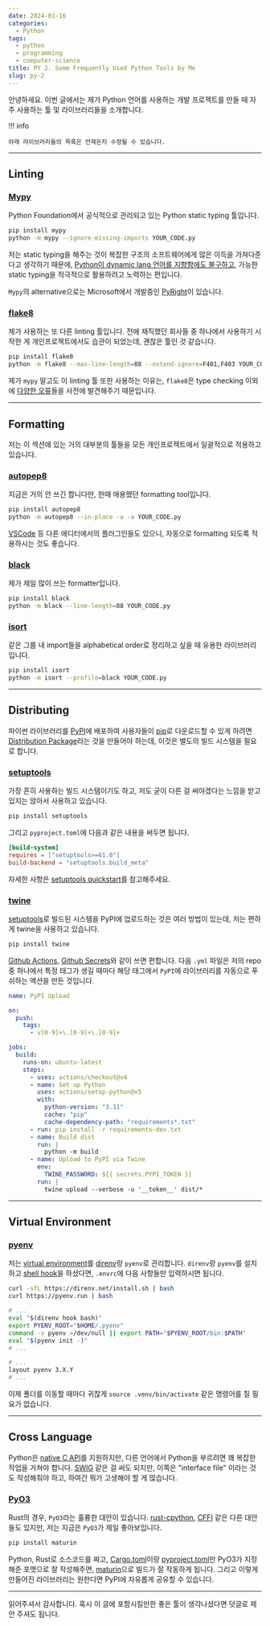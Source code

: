 ```yaml
---
date: 2024-01-16
categories:
  - Python
tags:
  - python
  - programming
  - computer-science
title: PY 2. Some Frequently Used Python Tools by Me
slug: py-2
---
```


안녕하세요. 이번 글에서는 제가 Python 언어를 사용하는 개발 프로젝트를 만들 때 자주 사용하는 툴 및 라이브러리들을 소개합니다.

!!! info

    아래 라이브러리들의 목록은 언제든지 수정될 수 있습니다.

<!-- more -->
---

## Linting

### [Mypy](https://mypy.readthedocs.io/en/stable/)

Python Foundation에서 공식적으로 관리되고 있는 Python static typing 툴입니다.

```bash
pip install mypy
python -m mypy --ignore-missing-imports YOUR_CODE.py
```

저는 static typing을 해주는 것이 복잡한 구조의 소프트웨어에게 많은 이득을 가져다준다고 생각하기 때문에,
[Python이 dynamic lang 언어를 지향함에도 불구하고](https://peps.python.org/pep-0484/#non-goals), 가능한 static typing을 적극적으로 활용하려고 노력하는 편입니다.

`Mypy`의 alternative으로는 Microsoft에서 개발중인 [PyRight](https://github.com/microsoft/pyright)이 있습니다.

### [flake8](https://flake8.pycqa.org/en/latest/)

제가 사용하는 또 다른 linting 툴입니다.
전에 재직했던 회사들 중 하나에서 사용하기 시작한 게 개인프로젝트에서도 습관이 되었는데, 괜찮은 툴인 것 같습니다.

```bash
pip install flake8
python -m flake8 --max-line-length=88 --extend-ignore=F401,F403 YOUR_CODE.py
```

제가 `mypy` 말고도 이 linting 툴 또한 사용하는 이유는, `flake8`은 type checking 이외에 [다양한 오류](https://flake8.pycqa.org/en/latest/user/error-codes.html)들을 사전에 발견해주기 때문입니다.

---

## Formatting

저는 이 섹션에 있는 거의 대부분의 툴들을 모든 개인프로젝트에서 일괄적으로 적용하고 있습니다.

### [autopep8](https://github.com/hhatto/autopep8)

지금은 거의 안 쓰긴 합니다만, 한때 애용했던 formatting tool입니다.

```bash
pip install autopep8
python -m autopep8 --in-place -a -a YOUR_CODE.py
```

[VSCode](https://marketplace.visualstudio.com/items?itemName=ms-python.autopep8) 등 다른 에디터에서의 플러그인들도 있으니, 자동으로 formatting 되도록 적용하시는 것도 좋습니다.

### [black](https://github.com/psf/black)

제가 제일 많이 쓰는 formatter입니다.

```bash
pip install black
python -m black --line-length=88 YOUR_CODE.py
```

### [isort](https://pycqa.github.io/isort/)

같은 그룹 내 import들을 alphabetical order로 정리하고 싶을 때 유용한 라이브러리입니다.

```bash
pip install isort
python -m isort --profile=black YOUR_CODE.py
```

---

## Distributing

파이썬 라이브러리를 [PyPI](https://pypi.org/)에 배포하여 사용자들이 [pip](https://pip.pypa.io/en/stable/)로 다운로드할 수 있게 하려면 [Distribution Package](https://packaging.python.org/en/latest/glossary/#term-Distribution-Package)라는 것을 만들어야 하는데,
이것은 별도의 빌드 시스템을 필요로 합니다.

### [setuptools](https://github.com/pypa/setuptools)

가장 흔히 사용하는 빌드 시스템이기도 하고, 저도 굳이 다른 걸 써야겠다는 느낌을 받고 있지는 않아서 사용하고 있습니다.

```bash
pip install setuptools
```

그리고 `pyproject.toml`에 다음과 같은 내용을 써두면 됩니다.

```toml title="pyproject.toml"
[build-system]
requires = ["setuptools>=61.0"]
build-backend = "setuptools.build_meta"
```

자세한 사항은 [setuptools quickstart](https://setuptools.pypa.io/en/latest/userguide/quickstart.html)를 참고해주세요.

### [twine](https://twine.readthedocs.io/en/stable/)

[setuptools](#setuptools)로 빌드된 시스템을 PyPI에 업로드하는 것은 여러 방법이 있는데, 저는 편하게 twine을 사용하고 있습니다.

```bash
pip install twine
```

[Github Actions](https://github.com/features/actions), [Github Secrets](https://docs.github.com/en/actions/security-guides/using-secrets-in-github-actions)와 같이 쓰면 편합니다.
다음 `.yml` 파일은 저의 repo 중 하나에서 특정 태그가 생길 때마다 해당 태그에서 `PyPI`에 라이브러리를 자동으로 푸쉬하는 액션을 만든 것입니다.

```yaml title=".github/workflows/twine.yml"
name: PyPI Upload

on:
  push:
    tags:
      - v[0-9]+\.[0-9]+\.[0-9]+

jobs:
  build:
    runs-on: ubuntu-latest
    steps:
      - uses: actions/checkout@v4
      - name: Set up Python
        uses: actions/setup-python@v5
        with:
          python-version: "3.11"
          cache: "pip"
          cache-dependency-path: "requirements*.txt"
      - run: pip install -r requirements-dev.txt
      - name: Build dist
        run: |
          python -m build
      - name: Upload to PyPI via Twine
        env:
          TWINE_PASSWORD: ${{ secrets.PYPI_TOKEN }}
        run: |
          twine upload --verbose -u '__token__' dist/*
```

---

## Virtual Environment

### [pyenv](https://github.com/pyenv/pyenv)

저는 [virtual environment](https://docs.python.org/3/tutorial/venv.html)를 [direnv](https://direnv.net/)랑 `pyenv`로 관리합니다.
`direnv`랑 `pyenv`를 설치하고 [shell hook](https://direnv.net/docs/hook.html)을 하셨다면, `.envrc`에 다음 사항들만 입력하시면 됩니다.

```bash
curl -sfL https://direnv.net/install.sh | bash
curl https://pyenv.run | bash
```

```bash title="~/.bashrc"
# ...
eval "$(direnv hook bash)"
export PYENV_ROOT="$HOME/.pyenv"
command -v pyenv >/dev/null || export PATH="$PYENV_ROOT/bin:$PATH"
eval "$(pyenv init -)"
# ...
```

```bash title=".envrc"
# ...
layout pyenv 3.X.Y
# ...
```

이제 폴더를 이동할 때마다 귀찮게 `source .venv/bin/activate` 같은 명령어를 칠 필요가 없습니다.

---

## Cross Language

Python은 [native C API](https://docs.python.org/3/c-api/index.html)를 지원하지만, 다른 언어에서 Python을 부르려면 꽤 복잡한 작업을 거쳐야 합니다.
[SWIG](https://www.swig.org/) 같은 걸 써도 되지만, 이쪽은 "interface file" 이라는 것도 작성해줘야 하고, 하여간 뭐가 고생해야 할 게 많습니다.

### [PyO3](https://pyo3.rs/)

Rust의 경우, `PyO3`라는 훌륭한 대안이 있습니다.
[rust-cpython](https://github.com/dgrunwald/rust-cpython), [CFFI](https://cffi.readthedocs.io/en/latest/) 같은 다른 대안들도 있지만, 저는 지금은 `PyO3`가 제일 좋아보입니다.

```bash
pip install maturin
```

Python, Rust로 소스코드를 짜고, [Cargo.toml](https://pyo3.rs/v0.20.2/getting_started#cargotoml)이랑 [pyproject.toml](https://pyo3.rs/v0.20.2/getting_started#pyprojecttoml)만 PyO3가 지정해준 포맷으로 잘 작성해주면,
[maturin](https://www.maturin.rs/)으로 빌드가 잘 작동하게 됩니다.
그리고 이렇게 만들어진 라이브러리는 원한다면 PyPI에 자유롭게 공유할 수 있습니다.

---

읽어주셔서 감사합니다.
혹시 이 글에 포함시킬만한 좋은 툴이 생각나셨다면 덧글로 제안 주셔도 됩니다.
